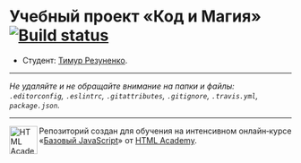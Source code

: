 # Учебный проект «Код и Магия» [![Build status][travis-image]][travis-url]

* Студент: [Тимур Резуненко](https://up.htmlacademy.ru/javascript/11/user/231296).

---

_Не удаляйте и не обращайте внимание на папки и файлы:_<br>
_`.editorconfig`, `.eslintrc`, `.gitattributes`, `.gitignore`, `.travis.yml`, `package.json`._

---

<a href="https://htmlacademy.ru/intensive/javascript"><img align="left" width="50" height="50" title="HTML Academy" src="https://up.htmlacademy.ru/static/img/intensive/javascript/logo-for-github.svg"></a>

Репозиторий создан для обучения на интенсивном онлайн‑курсе «[Базовый JavaScript](https://htmlacademy.ru/intensive/javascript)» от [HTML Academy](https://htmlacademy.ru).

[travis-image]: https://travis-ci.org/htmlacademy-javascript/231296-code-and-magick.svg?branch=master
[travis-url]: https://travis-ci.org/htmlacademy-javascript/231296-code-and-magick
